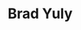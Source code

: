 ---
title: Brad Yuly
bio: |
  Written by You. This is where your author bio lives. Share your work, your
  joys and of course, your Twitter handle.
avatar: /images/brad-yuly.jpg
featured: true
social:
  - title: github
    url: https://github.com
  - title: facebook
    url: https://github.com
  - title: instagram
    url: https://github.com
  - title: twitter
    url: https://github.com
  - title: paypal
    url: https://github.com
---